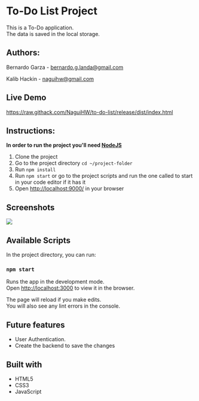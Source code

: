 # To-Do List Project
This is a To-Do application.<br>
The data is saved in the local storage.

## Authors:
Bernardo Garza - [bernardo.g.landa@gmail.com](bernardo.g.landa@gmail.com)

Kalib Hackin - [naguihw@gmail.com](naguihw@gmail.com)

## Live Demo
https://raw.githack.com/NaguiHW/to-do-list/release/dist/index.html

## Instructions:
**In order to run the project you'll need [NodeJS](https://nodejs.org)**
1. Clone the project
2. Go to the project directory `cd ~/project-folder`
3. Run `npm install`
4. Run `npm start` or go to the project scripts and run the one called to start in your code editor if it has it
5. Open [http://localhost:9000/](http://localhost:9000/) in your browser

## Screenshots
![](https://i.imgur.com/sdoYOdO.png)

## Available Scripts

In the project directory, you can run:

### `npm start`

Runs the app in the development mode.<br />
Open [http://localhost:3000](http://localhost:3000) to view it in the browser.

The page will reload if you make edits.<br />
You will also see any lint errors in the console.

## Future features
- User Authentication.
- Create the backend to save the changes

## Built with
- HTML5
- CSS3
- JavaScript
